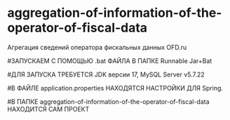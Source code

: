 # aggregation-of-information-of-the-operator-of-fiscal-data
Агрегация сведений оператора фискальных данных OFD.ru

#ЗАПУСКАЕМ С ПОМОЩЬЮ .bat ФАЙЛА В ПАПКЕ Runnable Jar+Bat

#ДЛЯ ЗАПУСКА ТРЕБУЕТСЯ JDK версии 17, MySQL Server v5.7.22

#В ФАЙЛЕ application.properties НАХОДЯТСЯ НАСТРОЙКИ ДЛЯ Spring.

#В ПАПКЕ aggregation-of-information-of-the-operator-of-fiscal-data НАХОДИТСЯ САМ ПРОЕКТ




